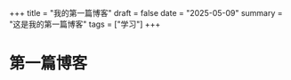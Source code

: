 +++
title = "我的第一篇博客"
draft = false
date = "2025-05-09"
summary = "这是我的第一篇博客"
tags = ["学习"]
+++

# 第一篇博客
